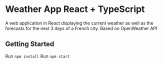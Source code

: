 # Weather App React + TypeScript

A web application in React displaying the current weather as well as the forecasts for the next 3 days of a French city. Based on OpenWeather API

## Getting Started

Run `npm install`
Run `npm start`
